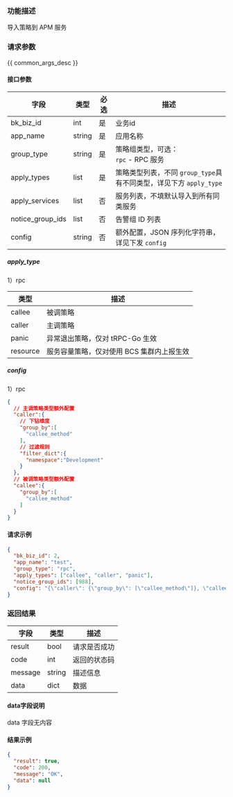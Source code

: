 ### 功能描述

导入策略到 APM 服务

### 请求参数

{{ common_args_desc }}

#### 接口参数

| 字段             | 类型   | 必选 | 描述                                                         |
| ---------------- | ------ | ---- | ------------------------------------------------------------ |
| bk_biz_id        | int    | 是   | 业务id                                                       |
| app_name         | string | 是   | 应用名称                                                     |
| group_type       | string | 是   | 策略组类型，可选：<br />`rpc` - RPC 服务                     |
| apply_types      | list   | 是   | 策略类型列表，不同 `group_type`具有不同类型，详见下方 `apply_type` |
| apply_services   | list   | 否   | 服务列表，不填默认导入到所有同类服务                         |
| notice_group_ids | list   | 否   | 告警组 ID 列表                                               |
| config           | string | 否   | 额外配置，JSON 序列化字符串，详见下发 `config`               |

##### apply_type

1）rpc

| 类型     | 描述                                      |
| -------- | ----------------------------------------- |
| callee   | 被调策略                                  |
| caller   | 主调策略                                  |
| panic    | 异常退出策略，仅对 tRPC-Go 生效           |
| resource | 服务容量策略，仅对使用 BCS 集群内上报生效 |

##### config

1）rpc

```json
{
  // 主调策略类型额外配置
  "caller":{
    // 下钻维度
    "group_by":[
      "callee_method"
    ],
    // 过滤规则
    "filter_dict":{
      "namespace":"Development"
    }
  },
  // 被调策略类型额外配置
  "callee":{
    "group_by":[
      "callee_method"
    ]
  }
}
```

#### 请求示例

```json
{
  "bk_biz_id": 2,
  "app_name": "test",
  "group_type": "rpc",
  "apply_types": ["callee", "caller", "panic"],
  "notice_group_ids": [988],
  "config": "{\"caller\": {\"group_by\": [\"callee_method\"]}, \"callee\": {\"group_by\": [\"callee_method\"]}}"
}
```

### 返回结果

| 字段      | 类型     | 描述     |
|---------|--------|--------|
| result  | bool   | 请求是否成功 |
| code    | int    | 返回的状态码 |
| message | string | 描述信息   |
| data    | dict   | 数据     |

#### data字段说明

data 字段无内容

#### 结果示例

```json
{
  "result": true,
  "code": 200,
  "message": "OK",
  "data": null
}
```